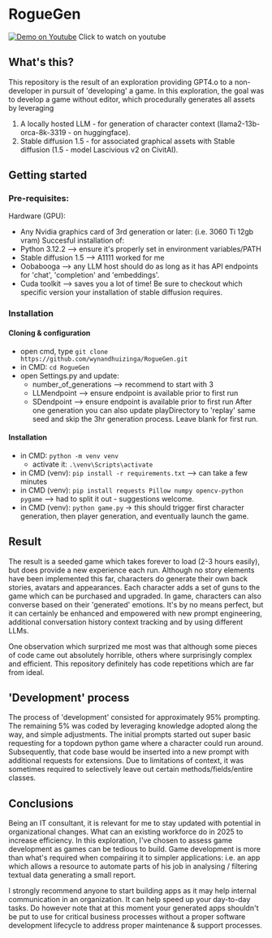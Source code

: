 # RogueGen
[![Demo on Youtube](https://img.youtube.com/vi/A0NcyUApxUw/0.jpg)](https://www.youtube.com/watch?v=A0NcyUApxUw)
Click to watch on youtube
## What's this?
This repository is the result of an exploration providing GPT4.o to a non-developer in pursuit of 'developing' a game. In this exploration, the goal was to develop a game without editor, which procedurally generates all assets by leveraging 
1) A locally hosted LLM - for generation of character context (llama2-13b-orca-8k-3319 - on huggingface).
2) Stable diffusion 1.5 - for associated graphical assets with Stable diffusion (1.5 - model Lascivious v2 on CivitAI).

## Getting started
### Pre-requisites:
Hardware (GPU):
- Any Nvidia graphics card of 3rd generation or later: (i.e. 3060 Ti 12gb vram)
Succesful installation of:
- Python 3.12.2 --> ensure it's properly set in environment variables/PATH
- Stable diffusion 1.5 --> A1111 worked for me
- Oobabooga --> any LLM host should do as long as it has API endpoints for 'chat', 'completion' and 'embeddings'. 
- Cuda toolkit --> saves you a lot of time! Be sure to checkout which specific version your installation of stable diffusion requires.

### Installation
#### Cloning & configuration
- open cmd, type ```git clone https://github.com/wynandhuizinga/RogueGen.git```
- in CMD: ```cd RogueGen```
- open Settings.py and update:
	- number_of_generations --> recommend to start with 3
	- LLMendpoint --> ensure endpoint is available prior to first run
	- SDendpoint --> ensure endpoint is available prior to first run
	After one generation you can also update playDirectory to 'replay' same seed and skip the 3hr generation process. Leave blank for first run. 

#### Installation
- in CMD: ```python -m venv venv```
	- activate it: ```.\venv\Scripts\activate```
- in CMD (venv): ```pip install -r requirements.txt``` --> can take a few minutes
- in CMD (venv): ```pip install requests Pillow numpy opencv-python pygame``` --> had to split it out - suggestions welcome.
- in CMD (venv): ```python game.py``` -> this should trigger first character generation, then player generation, and eventually launch the game. 

## Result
The result is a seeded game which takes forever to load (2-3 hours easily), but does provide a new experience each run. Although no story elements have been implemented this far, characters do generate their own back stories, avatars and appearances. Each character adds a set of guns to the game which can be purchased and upgraded. In game, characters can also converse based on their 'generated' emotions. It's by no means perfect, but it can certainly be enhanced and empowered with new prompt engineering, additional conversation history context tracking and by using different LLMs. 

One observation which surprized me most was that although some pieces of code came out absolutely horrible, others where surprisingly complex and efficient. This repository definitely has code repetitions which are far from ideal. 

## 'Development' process
The process of 'development' consisted for approximately 95% prompting. The remaining 5% was coded by leveraging knowledge adopted along the way, and simple adjustments. The initial prompts started out super basic requesting for a topdown python game where a character could run around. Subsequently, that code base would be inserted into a new prompt with additional requests for extensions. Due to limitations of context, it was sometimes required to selectively leave out certain methods/fields/entire classes. 

## Conclusions
Being an IT consultant, it is relevant for me to stay updated with potential in organizational changes. What can an existing workforce do in 2025 to increase efficiency. In this exploration, I've chosen to assess game development as games can be tedious to build. Game development is more than what's required when compairing it to simpler applications: i.e. an app which allows a resource to automate parts of his job in analysing / filtering textual data generating a small report.

I strongly recommend anyone to start building apps as it may help internal communication in an organization. It can help speed up your day-to-day tasks. Do however note that at this moment your generated apps shouldn't be put to use for critical business processes without a proper software development lifecycle to address proper maintenance & support processes. 





